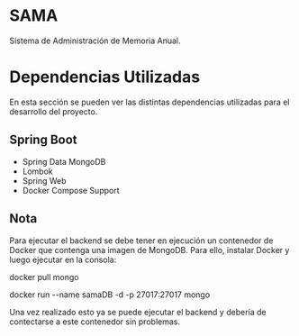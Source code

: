# SAMA
Sistema de Administración de Memoria Anual.

# Dependencias Utilizadas
En esta sección se pueden ver las distintas dependencias utilizadas para el desarrollo del proyecto.
## Spring Boot
- Spring Data MongoDB
- Lombok
- Spring Web
- Docker Compose Support 

## Nota
Para ejecutar el backend se debe tener en ejecución un contenedor de Docker que contenga una imagen de MongoDB. 
Para ello, instalar Docker y luego ejecutar en la consola:

docker pull mongo

docker run --name samaDB -d -p 27017:27017 mongo

Una vez realizado esto ya se puede ejecutar el backend y debería de contectarse a este contenedor sin problemas.
